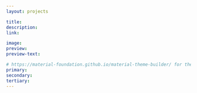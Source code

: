 ```yaml
---
layout: projects

title: 
description: 
link: 

image: 
preview: 
preview-text: 

# https://material-foundation.github.io/material-theme-builder/ for the palette, just pass the relevant img!
primary: 
secondary: 
tertiary: 
---
```


<script>
  document.documentElement.style.setProperty('--primary-accent', "{{ page.primary }}");
  document.documentElement.style.setProperty('--secondary-accent',"{{ page.secondary }}");
  document.documentElement.style.setProperty('--tertiary-accent', "{{ page.tertiary }}");
</script>
